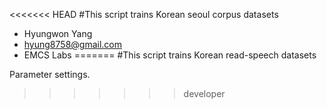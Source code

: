 <<<<<<< HEAD
#This script trains Korean seoul corpus datasets

- Hyungwon Yang
- hyung8758@gmail.com
- EMCS Labs
=======
#This script trains Korean read-speech datasets

Parameter settings.
>>>>>>> developer
